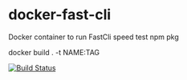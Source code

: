 # docker-fast-cli
Docker container to run FastCli speed test npm pkg


docker build .  -t NAME:TAG

[![Build Status](https://github.com/brucewillke/docker-fast-cli/actions/workflows/docker-image.yml/badge.svg)](https://github.com/brucewillke/docker-fast-cli/actions/workflows/docker-image.yml)



